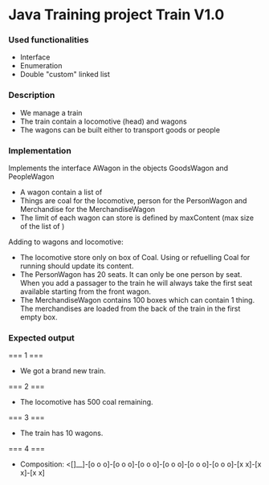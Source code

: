 # Java Training project Train V1.0

### Used functionalities
- Interface
- Enumeration
- Double "custom" linked list

### Description
- We manage a train
- The train contain a locomotive (head) and wagons
- The wagons can be built either to transport goods or people

### Implementation
Implements the interface AWagon in the objects GoodsWagon and PeopleWagon
- A wagon contain a list of <Things>
- Things are coal for the locomotive, person for the PersonWagon and Merchandise for the MerchandiseWagon
- The limit of <Things> each wagon can store is defined by maxContent (max size of the list of <Things>)

Adding <things> to wagons and locomotive:
- The locomotive store only on box of Coal. Using or refuelling Coal for running should update its content.
- The PersonWagon has 20 seats. It can only be one person by seat. When you add a passager to the train he will always take the first seat available starting from the front wagon.
- The MerchandiseWagon contains 100 boxes which can contain 1 thing. The merchandises are loaded from the back of the train in the first empty box.

### Expected output

=== 1 ===
- We got a brand new train.

=== 2 ===
- The locomotive has 500 coal remaining.

=== 3 ===
- The train has 10 wagons.

=== 4 ===
- Composition: <[]__]-[o o o]-[o o o]-[o o o]-[o o o]-[o o o]-[o o o]-[x x]-[x x]-[x x]